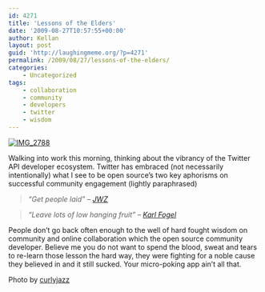 ```yaml
---
id: 4271
title: 'Lessons of the Elders'
date: '2009-08-27T10:57:55+00:00'
author: Kellan
layout: post
guid: 'http://laughingmeme.org/?p=4271'
permalink: /2009/08/27/lessons-of-the-elders/
categories:
    - Uncategorized
tags:
    - collaboration
    - community
    - developers
    - twitter
    - wisdom
---
```


[![IMG_2788](http://farm4.static.flickr.com/3370/3250962642_1904780e44.jpg)](http://www.flickr.com/photos/curlyjazz/3250962642/ "IMG_2788 by curlyjazz, on Flickr")

Walking into work this morning, thinking about the vibrancy of the Twitter API developer ecosystem. Twitter has embraced (not necessarily intentionally) what I see to be open source’s two key aphorisms on successful community engagement (lightly paraphrased)

> *“Get people laid” – [JWZ](http://www.jwz.org/doc/groupware.html)*

> *“Leave lots of low hanging fruit” – [Karl Fogel](http://cvsbook.red-bean.com/)*

People don’t go back often enough to the well of hard fought wisdom on community and online collaboration which the open source community developer. Believe me you do not want to spend the blood, sweat and tears to re-learn those lesson the hard way, they were fighting for a noble cause they believed in and it still sucked. Your micro-poking app ain’t all that.

Photo by [curlyjazz](http://flickr.com/photos/curlyjazz)